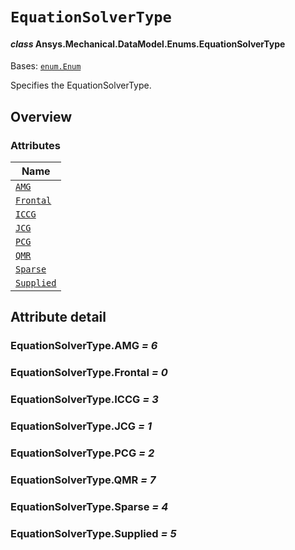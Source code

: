 # `EquationSolverType`

<a id="ansys.mechanical.stubs.v242.Ansys.Mechanical.DataModel.Enums.EquationSolverType"></a>

#### *class* Ansys.Mechanical.DataModel.Enums.EquationSolverType

Bases: [`enum.Enum`](https://docs.python.org/3/library/enum.html#enum.Enum)

Specifies the EquationSolverType.

<!-- !! processed by numpydoc !! -->

<a id="overview"></a>

## Overview

### Attributes

| Name |
| -------------------------------------------- |
| [`AMG`](#EquationSolverType.AMG) |
| [`Frontal`](#EquationSolverType.Frontal) |
| [`ICCG`](#EquationSolverType.ICCG) |
| [`JCG`](#EquationSolverType.JCG) |
| [`PCG`](#EquationSolverType.PCG) |
| [`QMR`](#EquationSolverType.QMR) |
| [`Sparse`](#EquationSolverType.Sparse) |
| [`Supplied`](#EquationSolverType.Supplied) |

<a id="attribute-detail"></a>

## Attribute detail

<a id="EquationSolverType.AMG"></a>

### EquationSolverType.AMG *= 6*

<a id="EquationSolverType.Frontal"></a>

### EquationSolverType.Frontal *= 0*

<a id="EquationSolverType.ICCG"></a>

### EquationSolverType.ICCG *= 3*

<a id="EquationSolverType.JCG"></a>

### EquationSolverType.JCG *= 1*

<a id="EquationSolverType.PCG"></a>

### EquationSolverType.PCG *= 2*

<a id="EquationSolverType.QMR"></a>

### EquationSolverType.QMR *= 7*

<a id="EquationSolverType.Sparse"></a>

### EquationSolverType.Sparse *= 4*

<a id="EquationSolverType.Supplied"></a>

### EquationSolverType.Supplied *= 5*


